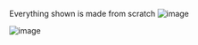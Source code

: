 Everything shown is made from scratch
![image](https://github.com/sammardell2005/Car-Game/assets/92951743/e0ff6e43-2330-4a29-9ca7-9e5b91a88cce)

![image](https://imgur.com/a/CHivjNQ)

